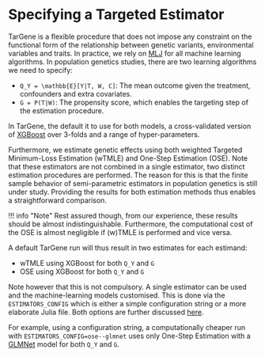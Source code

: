 # Specifying a Targeted Estimator

TarGene is a flexible procedure that does not impose any constraint on the functional form of the relationship between genetic variants, environmental variables and traits. In practice, we rely on [MLJ](https://alan-turing-institute.github.io/MLJ.jl/dev/) for all machine learning algorithms. In population genetics studies, there are two learning algorithms we need to specify:

- ``Q_Y = \mathbb{E}[Y|T, W, C]``: The mean outcome given the treatment, confounders and extra covariates.
- ``G = P(T|W)``: The propensity score, which enables the targeting step of the estimation procedure.

In TarGene, the default it to use for both models, a cross-validated version of [XGBoost](https://xgboost.readthedocs.io/en/stable/) over 3-folds and a range of hyper-parameters.

Furthermore, we estimate genetic effects using both weighted Targeted Minimum-Loss Estimation (wTMLE) and One-Step Estimation (OSE). Note that these estimators are not combined in a single estimator, two distinct estimation procedures are performed. The reason for this is that the finite sample behavior of semi-parametric estimators in population genetics is still under study. Providing the results for both estimation methods thus enables a straightforward comparison.

!!! info "Note"
    Rest assured though, from our experience, these results should be almost indistinguishable. Furthermore, the computational cost of the OSE is almost negligible if (w)TMLE is performed and vice versa.

A default TarGene run will thus result in two estimates for each estimand:

- wTMLE using XGBoost for both ``Q_Y`` and ``G``
- OSE using XGBoost for both ``Q_Y`` and ``G``

Note however that this is not compulsory. A single estimator can be used and the machine-learning models customised. This is done via the `ESTIMATORS_CONFIG` which is either a simple configuration string or a more elaborate Julia file. Both options are further discussed [here](https://targene.github.io/TMLECLI.jl/stable/tmle_estimation/#Specifying-Estimators).

For example, using a configuration string, a computationally cheaper run with `ESTIMATORS_CONFIG=ose--glmnet` uses only One-Step Estimation with a [GLMNet](https://www.jstatsoft.org/article/view/v033i01) model for both ``Q_Y`` and ``G``.
